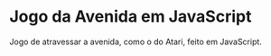 # Jogo da Avenida em JavaScript
Jogo de atravessar a avenida, como o do Atari, feito em JavaScript.
